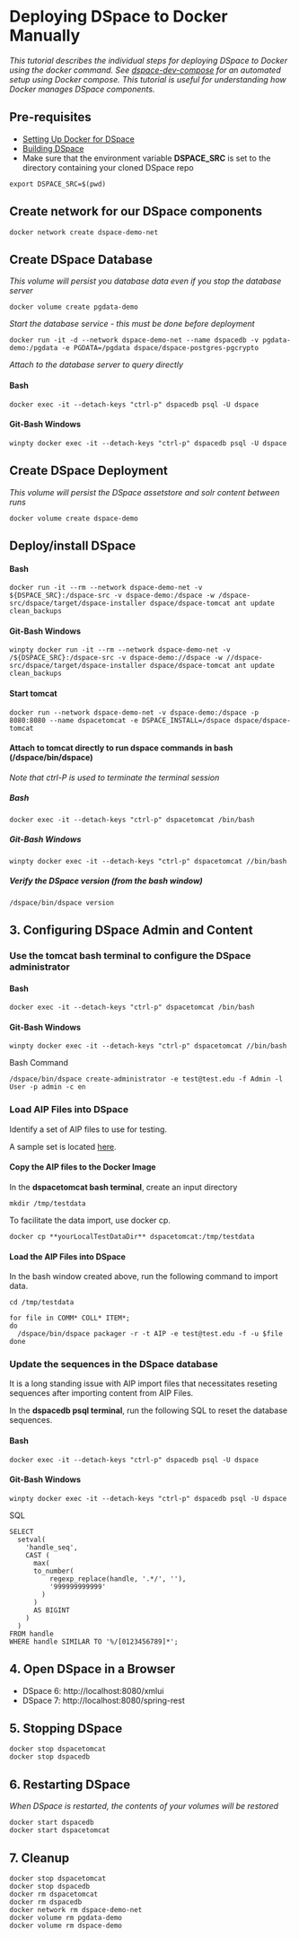 # Deploying DSpace to Docker Manually
_This tutorial describes the individual steps for deploying DSpace to Docker using the docker command.  See [dspace-dev-compose](dspace-dev-compose) for an automated setup using Docker compose.  This tutorial is useful for understanding how Docker manages DSpace components._


## Pre-requisites
- [Setting Up Docker for DSpace](tutorialSetup.md)
- [Building DSpace](tutorialBuild.md)
- Make sure that the environment variable **DSPACE_SRC** is set to the directory containing your cloned DSpace repo

```
export DSPACE_SRC=$(pwd)
```

## Create network for our DSpace components

```
docker network create dspace-demo-net
```

## Create DSpace Database
_This volume will persist you database data even if you stop the database server_

```
docker volume create pgdata-demo
```

_Start the database service - this must be done before deployment_

```
docker run -it -d --network dspace-demo-net --name dspacedb -v pgdata-demo:/pgdata -e PGDATA=/pgdata dspace/dspace-postgres-pgcrypto
```

_Attach to the database server to query directly_

#### Bash
```
docker exec -it --detach-keys "ctrl-p" dspacedb psql -U dspace
```

#### Git-Bash Windows
```
winpty docker exec -it --detach-keys "ctrl-p" dspacedb psql -U dspace
```

## Create DSpace Deployment
_This volume will persist the DSpace assetstore and solr content between runs_

```
docker volume create dspace-demo
```

## Deploy/install DSpace

#### Bash
```
docker run -it --rm --network dspace-demo-net -v ${DSPACE_SRC}:/dspace-src -v dspace-demo:/dspace -w /dspace-src/dspace/target/dspace-installer dspace/dspace-tomcat ant update clean_backups
```

#### Git-Bash Windows
```
winpty docker run -it --rm --network dspace-demo-net -v /${DSPACE_SRC}:/dspace-src -v dspace-demo://dspace -w //dspace-src/dspace/target/dspace-installer dspace/dspace-tomcat ant update clean_backups
```

#### Start tomcat

```
docker run --network dspace-demo-net -v dspace-demo:/dspace -p 8080:8080 --name dspacetomcat -e DSPACE_INSTALL=/dspace dspace/dspace-tomcat
```

#### Attach to tomcat directly to run dspace commands in bash (/dspace/bin/dspace)
_Note that ctrl-P is used to terminate the terminal session_

##### Bash
```
docker exec -it --detach-keys "ctrl-p" dspacetomcat /bin/bash
```

##### Git-Bash Windows
```
winpty docker exec -it --detach-keys "ctrl-p" dspacetomcat //bin/bash
```

##### Verify the DSpace version (from the bash window)
```
/dspace/bin/dspace version
```

## 3. Configuring DSpace Admin and Content

### Use the tomcat bash terminal to configure the DSpace administrator

#### Bash
```
docker exec -it --detach-keys "ctrl-p" dspacetomcat /bin/bash
```

#### Git-Bash Windows
```
winpty docker exec -it --detach-keys "ctrl-p" dspacetomcat //bin/bash
```

Bash Command
```
/dspace/bin/dspace create-administrator -e test@test.edu -f Admin -l User -p admin -c en
```

### Load AIP Files into DSpace

Identify a set of AIP files to use for testing.

A sample set is located [here](https://github.com/DSpace-Labs/DSpace-codenvy/tree/master/TestData).

#### Copy the AIP files to the Docker Image

In the **dspacetomcat bash terminal**, create an input directory

```
mkdir /tmp/testdata
```

To facilitate the data import, use docker cp.
```
docker cp **yourLocalTestDataDir** dspacetomcat:/tmp/testdata
```

#### Load the AIP Files into DSpace

In the bash window created above, run the following command to import data.
```
cd /tmp/testdata
```

```
for file in COMM* COLL* ITEM*;
do
  /dspace/bin/dspace packager -r -t AIP -e test@test.edu -f -u $file
done
```

### Update the sequences in the DSpace database

It is a long standing issue with AIP import files that necessitates reseting sequences after importing content from AIP Files.

In the **dspacedb psql terminal**, run the following SQL to reset the database sequences.

#### Bash
```
docker exec -it --detach-keys "ctrl-p" dspacedb psql -U dspace
```

#### Git-Bash Windows
```
winpty docker exec -it --detach-keys "ctrl-p" dspacedb psql -U dspace
```

SQL
```
SELECT
  setval(
    'handle_seq',
    CAST (
      max(
      to_number(
          regexp_replace(handle, '.*/', ''),
          '999999999999'
        )
      )
      AS BIGINT
    )
  )
FROM handle
WHERE handle SIMILAR TO '%/[0123456789]*';
```

## 4. Open DSpace in a Browser
- DSpace 6: http://localhost:8080/xmlui
- DSpace 7: http://localhost:8080/spring-rest

## 5. Stopping DSpace

```
docker stop dspacetomcat
docker stop dspacedb
```

## 6. Restarting DSpace
_When DSpace is restarted, the contents of your volumes will be restored_

```
docker start dspacedb
docker start dspacetomcat
```

## 7. Cleanup

```
docker stop dspacetomcat
docker stop dspacedb
docker rm dspacetomcat
docker rm dspacedb
docker network rm dspace-demo-net
docker volume rm pgdata-demo
docker volume rm dspace-demo
```
